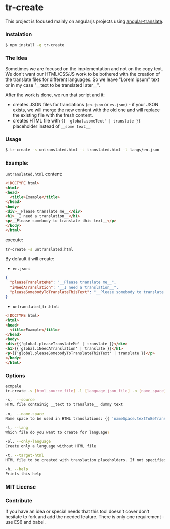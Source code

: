 # tr-create

This project is focused mainly on angularjs projects using [angular-translate](https://github.com/angular-translate/angular-translate).

### Instalation

```bash
$ npm install -g tr-create
```

### The Idea
Sometimes we are focused on the implementation and not on the copy text. We don't want our HTML/CSS/JS work to be bothered with the creation of the translate files for different languages. So we leave "Lorem ipsum" text or in my case "\_\_text to be translated later\_\_".

After the work is done, we run that script and it:

* creates JSON files for translations (`en.json` or `es.json`) - if your JSON exists, we will merge the new content with the old one and will replace the existing file with the fresh content.
* creates HTML file with `{{ 'global.someText' | translate }}` placeholder instead of `__some text__`

### Usage
```bash
$ tr-create -s untranslated.html -t translated.html -l langs/en.json
```

### Example:
`untranslated.html` content:

```html
<!DOCTYPE html>
<html>
<head>
  <title>Example</title>
</head>
<body>
<div>__Please translate me__</div>
<h1>__I need a translation__</h1>
<p>__Please somebody to translate this text__</p>
</body>
</html>
```

execute:

```bash
tr-create -s untranslated.html
```
By default it will create:

* `en.json`:

```json
{
  "pleaseTranslateMe": "__Please translate me__",
  "iNeedATranslation": "__I need a translation__",
  "pleaseSomebodyToTranslateThisText": "__Please somebody to translate this text__"
}
```
* `untranslated_tr.html`:

```html
<!DOCTYPE html>
<html>
<head>
  <title>Example</title>
</head>
<body>
<div>{{'global.pleaseTranslateMe' | translate }}</div>
<h1>{{'global.iNeedATranslation' | translate }}</h1>
<p>{{'global.pleaseSomebodyToTranslateThisText' | translate }}</p>
</body>
</html>
```

### Options
```bash
exmpale
tr-create -s [html_source_file] -l [language_json_file] -n [name_space]

-s,  --source
HTML file containig __text to translate__ dummy text

-n,  --name-space
Name space to be used in HTML translations: {{ 'nameSpace.textToBeTranslated' | translate }}

-l, --lang
Which file do you want to create for language?

-ol, --only-language
Create only a language without HTML file

-t, --target-html
HTML file to be created with translation placeholders. If not specified we will create a new one with sufix.

-h, --help
Prints this help
```

### MIT License

### Contribute
If you have an idea or special needs that this tool doesn't cover don't hesitate to fork and add the needed feature. There is only one requirement - use ES6 and babel.